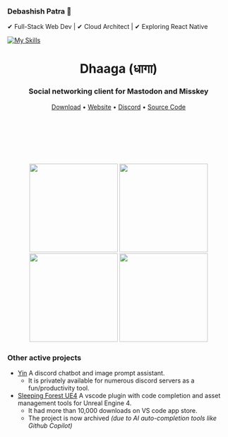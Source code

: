 ### Debashish Patra 👋

✔ Full-Stack Web Dev | ✔ Cloud Architect | ✔ Exploring React Native

[![My Skills](https://skillicons.dev/icons?i=typescript,nodejs,react,mysql,supabase,docker,aws,azure,python,golang&theme=dark)](https://skillicons.dev)


<p><h1 align="center">Dhaaga (धागा)</h1></p>
<p>
  <h3 align="center">Social networking client for Mastodon and Misskey</h3>
</p>
<p align="center">
  <a href="https://github.com/suvam0451/dhaaga/releases/download/v0.2.0/Dhaaga-v0.2.0.apk">Download</a>
    •
  <a href="https://dhaaga.app">Website</a>
  •
  <a href="https://discord.gg/Jc46bZAYZK">Discord</a>
  •
  <a href="https://github.com/suvam0451/dhaaga">Source Code</a>
</p>

<div style="margin-top: 120px" align="center">
  <img width="200px" src="https://github.com/suvam0451/suvam0451/assets/44526763/81505315-f262-4064-a0be-0c019f33ce77"/>
  <img width="200px" src="https://github.com/suvam0451/suvam0451/assets/44526763/c433c51c-1438-4ed5-9e71-db43b9362dd1"/>
  <img width="200px" src="https://github.com/suvam0451/suvam0451/assets/44526763/6ed48a99-feda-4ac4-be48-60170360a2a5"/>
  <img width="200px" src="https://github.com/suvam0451/dhaaga/assets/44526763/a22abeb0-105f-47cb-b9af-380789038a44"/>
</div>

### Other active projects

- [Yin](https://yin.suvam.io) A discord chatbot and image prompt assistant.
  - It is privately available for numerous discord servers as a fun/productivity tool.
- [Sleeping Forest UE4](https://marketplace.visualstudio.com/items?itemName=suvam0451.sleeping-forest-ue4) A vscode plugin with code completion and asset management tools for Unreal Engine 4.
  - It had more than 10,000 downloads on VS code app store.
  - The project is now archived *(due to AI auto-completion tools like Github Copilot)*
